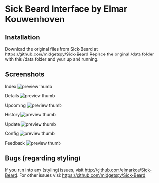 Sick Beard Interface by Elmar Kouwenhoven
=====

## Installation
Download the original files from Sick-Beard at https://github.com/midgetspy/Sick-Beard
Replace the original /data folder with this /data folder and your up and running.

## Screenshots

Index
![preview thumb](http://i47.tinypic.com/29lzcp1.png)

Details
![preview thumb](http://i47.tinypic.com/2nrecyx.png)

Upcoming
![preview thumb](http://i48.tinypic.com/24cuow4.png)

History
![preview thumb](http://i50.tinypic.com/25roy78.png)

Update
![preview thumb](http://i50.tinypic.com/2efn6ly.png)

Config
![preview thumb](http://i49.tinypic.com/20zxqtc.png)

Feedback
![preview thumb](http://i49.tinypic.com/1zd7tae.png)

## Bugs (regarding styling)
If you run into any (styling) issues, visit http://github.com/elmarkou/Sick-Beard.
For other issues visit https://github.com/midgetspy/Sick-Beard  